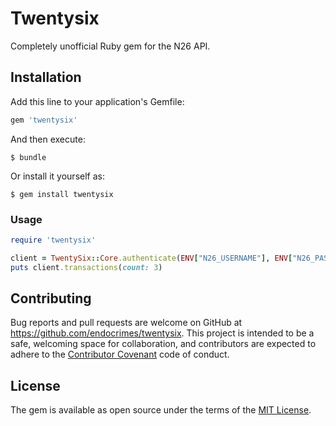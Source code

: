 # Twentysix

Completely unofficial Ruby gem for the N26 API.

## Installation

Add this line to your application's Gemfile:

```ruby
gem 'twentysix'
```

And then execute:

    $ bundle

Or install it yourself as:

    $ gem install twentysix

### Usage

```ruby
require 'twentysix'

client = TwentySix::Core.authenticate(ENV["N26_USERNAME"], ENV["N26_PASSWORD"])
puts client.transactions(count: 3)
```

## Contributing

Bug reports and pull requests are welcome on GitHub at https://github.com/endocrimes/twentysix. This project is intended to be a safe, welcoming space for collaboration, and contributors are expected to adhere to the [Contributor Covenant](http://contributor-covenant.org) code of conduct.


## License

The gem is available as open source under the terms of the [MIT License](http://opensource.org/licenses/MIT).

